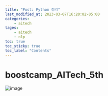 ```yaml
---
title: "Post: Python 정리"
last_modified_at: 2023-03-07T16:20:02-05:00
categories:
    - aitech
tages:
    - aitech
    - nlp
toc: true
toc_sticky: true
toc_label: "Contents"
---
```




# boostcamp_AITech_5th
![image](../../../image/aitech.png)

<script src="https://gist.github.com/yunjinchoidev/5422bce878af5cfa31bf644662ea15e3.js"></script>